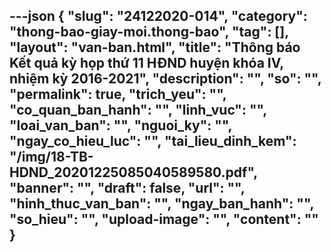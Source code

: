 ---json
{
    "slug": "24122020-014",
    "category": "thong-bao-giay-moi.thong-bao",
    "tag": [],
    "layout": "van-ban.html",
    "title": "Thông báo Kết quả kỳ họp thứ 11 HĐND huyện khóa IV, nhiệm kỳ 2016-2021",
    "description": "",
    "so": "",
    "permalink": true,
    "trich_yeu": "",
    "co_quan_ban_hanh": "",
    "linh_vuc": "",
    "loai_van_ban": "",
    "nguoi_ky": "",
    "ngay_co_hieu_luc": "",
    "tai_lieu_dinh_kem": "/img/18-TB-HDND_20201225085040589580.pdf",
    "banner": "",
    "draft": false,
    "url": "",
    "hinh_thuc_van_ban": "",
    "ngay_ban_hanh": "",
    "so_hieu": "",
    "upload-image": "",
    "__content__": ""
}
---
